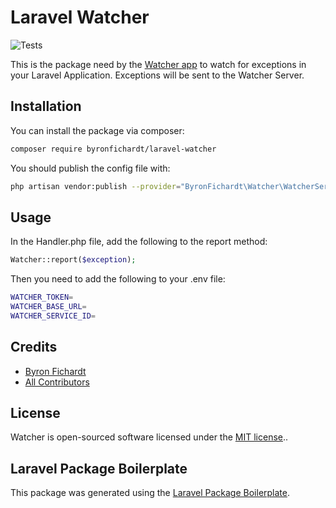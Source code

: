 # Laravel Watcher
![Tests](https://github.com/byronfichardt/laravel-watcher/actions/workflows/main.yml/badge.svg)

This is the package need by the [Watcher app](https://github.com/byronfichardt/Watcher) to watch for exceptions in your Laravel Application.
Exceptions will be sent to the Watcher Server.

## Installation

You can install the package via composer:

```bash
composer require byronfichardt/laravel-watcher
```

You should publish the config file with:
```bash
php artisan vendor:publish --provider="ByronFichardt\Watcher\WatcherServiceProvider" --tag="config"
```

## Usage

In the Handler.php file, add the following to the report method:

```php
Watcher::report($exception);
```

Then you need to add the following to your .env file:

```bash
WATCHER_TOKEN=
WATCHER_BASE_URL=
WATCHER_SERVICE_ID=
```

## Credits

-   [Byron Fichardt](https://github.com/byronfichardt)
-   [All Contributors](../../contributors)

## License

Watcher is open-sourced software licensed under the [MIT license](https://opensource.org/licenses/MIT)..

## Laravel Package Boilerplate

This package was generated using the [Laravel Package Boilerplate](https://laravelpackageboilerplate.com).
